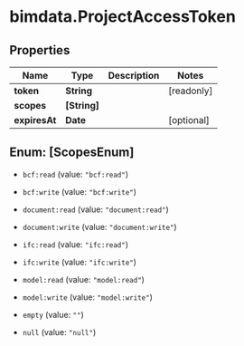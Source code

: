 # bimdata.ProjectAccessToken

## Properties

Name | Type | Description | Notes
------------ | ------------- | ------------- | -------------
**token** | **String** |  | [readonly] 
**scopes** | **[String]** |  | 
**expiresAt** | **Date** |  | [optional] 



## Enum: [ScopesEnum]


* `bcf:read` (value: `"bcf:read"`)

* `bcf:write` (value: `"bcf:write"`)

* `document:read` (value: `"document:read"`)

* `document:write` (value: `"document:write"`)

* `ifc:read` (value: `"ifc:read"`)

* `ifc:write` (value: `"ifc:write"`)

* `model:read` (value: `"model:read"`)

* `model:write` (value: `"model:write"`)

* `empty` (value: `""`)

* `null` (value: `"null"`)





